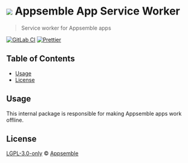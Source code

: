 # ![](https://gitlab.com/appsemble/appsemble/-/raw/0.29.4/config/assets/logo.svg) Appsemble App Service Worker

> Service worker for Appsemble apps

[![GitLab CI](https://gitlab.com/appsemble/appsemble/badges/0.29.4/pipeline.svg)](https://gitlab.com/appsemble/appsemble/-/releases/0.29.4)
[![Prettier](https://img.shields.io/badge/code_style-prettier-ff69b4.svg)](https://prettier.io)

## Table of Contents

- [Usage](#usage)
- [License](#license)

## Usage

This internal package is responsible for making Appsemble apps work offline.

## License

[LGPL-3.0-only](https://gitlab.com/appsemble/appsemble/-/blob/0.29.4/LICENSE.md) ©
[Appsemble](https://appsemble.com)
